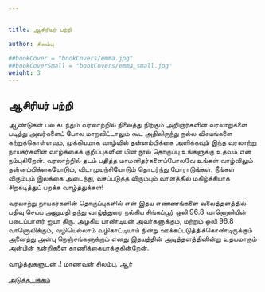 ```yaml
---


title: ஆசிரியர் பற்றி

author: சிலம்பு

##bookCover = "bookCovers/emma.jpg"
##bookCoverSmall = "bookCovers/emma_small.jpg"
weight: 3
---
```


## ஆசிரியர் பற்றி

ஆண்டுகள் பல கடந்தும் வரலாற்றில் நிலைத்து நிற்கும் அறிஞர்களின் வரலாறுகளை படித்து அவர்களைப் போல மாறவிட்டாலும் கூட அதிலிருந்து நல்ல விசயங்களை கற்றுக்கொள்ளவும், முக்கியமாக வாழ்வில் தன்னம்பிக்கை அளிக்கவும் இந்த வரலாற்று நாயகர்களின் வாழ்க்கைக் குறிப்புகளின் மின் நூல் தொகுப்பு உங்களுக்கு உதவும் என நம்புகிறேன். வரலாற்றில் தடம் பதித்த மாமனிதர்களைப்போலவே உங்கள் வாழ்விலும் தன்னம்பிக்கையோடும், விடாமுயற்சியோடும் தொடர்ந்து போராடுங்கள். நீங்கள் விரும்பும் இலக்கை அடைந்து, வசப்படுத்த விரும்பும் வானத்தில் மகிழ்ச்சியாக சிறகடித்துப் பறக்க வாழ்த்துக்கள்!

வரலாற்று நாயகர்களின் தொகுப்புகளில் என் இதய எண்ணங்களை வலைத்தளத்தில் பதிவு செய்ய அனுமதி தந்து வாழ்த்துரை நல்கிய சிங்கப்பூர் ஒலி 96.8 வானொலியின் படைப்பாளர் ஐயா திரு. அழகிய பாண்டியன் அவர்களுக்கும், மற்றும் ஒலி 96.8 வானொலிக்கும், வழியெல்லாம் வழிகாட்டியாய் நின்று ஊக்கப்படுத்திக்கொண்டிருக்கும் அனைத்து அன்பு நெஞ்சங்களுக்கும் எனது இதயத்தின் அடித்தளத்தினின்று உதயமாகும் அன்பின் நன்றிகளை காணிக்கையாக்குகின்றேன்.

வாழ்த்துகளுடன்..! மாணவன் சிலம்பு. ஆர்

[அடுத்த பக்கம்](varalatru_nayagarkal_4)